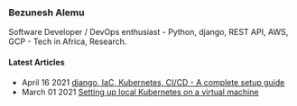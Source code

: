 ### Bezunesh Alemu

Software Developer / DevOps enthusiast - Python, django, REST API, AWS, GCP - Tech in Africa, Research. 

#### Latest Articles
- April 16 2021 [django, IaC, Kubernetes, CI/CD - A complete setup guide](https://bezu.hashnode.dev/iac-kubernetes-cicd-a-complete-setup-guide)
- March 01 2021 [Setting up local Kubernetes on a virtual machine](https://bezu.hashnode.dev/setting-up-local-kubernetes-on-a-virtual-machine)


<!--
**bezunesh/bezunesh** is a ✨ _special_ ✨ repository because its `README.md` (this file) appears on your GitHub profile.

Here are some ideas to get you started:

- 🔭 I’m currently working on ...
- 🌱 I’m currently learning ...
- 👯 I’m looking to collaborate on ...
- 🤔 I’m looking for help with ...
- 💬 Ask me about ...
- 📫 How to reach me: ...
- 😄 Pronouns: ...
- ⚡ Fun fact: ...
-->
